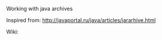Working with java archives

Inspired from: http://javaportal.ru/java/articles/jararhive.html

Wiki:
